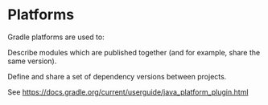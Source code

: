 # Platforms

Gradle platforms are used to:

Describe modules which are published together (and for example, share the same version).

Define and share a set of dependency versions between projects.

See https://docs.gradle.org/current/userguide/java_platform_plugin.html

